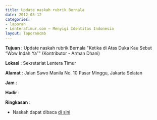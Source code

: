 ```yaml
---
title: Update naskah rubrik Bernala
date: 2012-08-12
categories:
- laporan
- LenteraTimur.com – Menyigi Identitas Indonesia
layout: laporancmb
---
```



**Tujuan** : Update naskah rubrik Bernala "Ketika di Atas Duka Kau Sebut “Wow Indah Ya”" (Kontributor - Arman Dhani)

**Lokasi** : Sekretariat Lentera Timur 

**Alamat** : Jalan Sawo Manila No. 10 Pasar Minggu, Jakarta Selatan

**Jam** : 

**Hadir** :  


**Ringkasan** : 
* Naskah dapat dibaca [di sini](http://www.lenteratimur.com/2012/08/ketika-di-atas-duka-kau-sebut-wow-indah-ya/)
